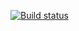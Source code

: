 [![Build status](https://ci.appveyor.com/api/projects/status/9ur0v4ecd2rw6vaa?svg=true)](https://ci.appveyor.com/project/Daria-chizh/collapse)

